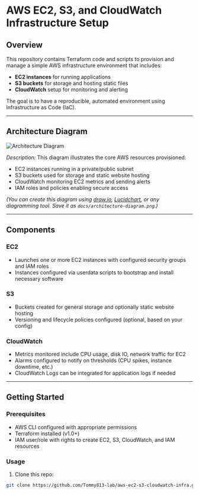 # AWS EC2, S3, and CloudWatch Infrastructure Setup

## Overview

This repository contains Terraform code and scripts to provision and manage a simple AWS infrastructure environment that includes:

- **EC2 instances** for running applications
- **S3 buckets** for storage and hosting static files
- **CloudWatch** setup for monitoring and alerting

The goal is to have a reproducible, automated environment using Infrastructure as Code (IaC).

---

## Architecture Diagram

![Architecture Diagram](docs/architecture-diagram.png)

*Description:* This diagram illustrates the core AWS resources provisioned:

- EC2 instances running in a private/public subnet  
- S3 buckets used for storage and static website hosting  
- CloudWatch monitoring EC2 metrics and sending alerts  
- IAM roles and policies enabling secure access

*(You can create this diagram using [draw.io](https://app.diagrams.net/), [Lucidchart](https://www.lucidchart.com/), or any diagramming tool. Save it as `docs/architecture-diagram.png`.)*

---

## Components

### EC2

- Launches one or more EC2 instances with configured security groups and IAM roles  
- Instances configured via userdata scripts to bootstrap and install necessary software

### S3

- Buckets created for general storage and optionally static website hosting  
- Versioning and lifecycle policies configured (optional, based on your config)

### CloudWatch

- Metrics monitored include CPU usage, disk IO, network traffic for EC2  
- Alarms configured to notify on thresholds (CPU spikes, instance downtime, etc.)  
- CloudWatch Logs can be integrated for application logs if needed

---

## Getting Started

### Prerequisites

- AWS CLI configured with appropriate permissions  
- Terraform installed (v1.0+)  
- IAM user/role with rights to create EC2, S3, CloudWatch, and IAM resources

### Usage

1. Clone this repo:  
```bash
git clone https://github.com/Tommy813-lab/aws-ec2-s3-cloudwatch-infra.git
